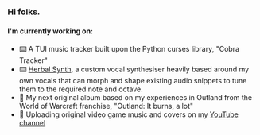 ### Hi folks.
#### I'm currently working on:
- ⌨️ A TUI music tracker built upon the Python curses library, "Cobra Tracker"
- ⌨️ [Herbal Synth](https://github.com/herbeeg/herbal-synth), a custom vocal synthesiser heavily based around my own vocals that can morph and shape existing audio snippets to tune them to the required note and octave.
- 🎹 My next original album based on my experiences in Outland from the World of Warcraft franchise, "Outland: It burns, a lot"
- 🎹 Uploading original video game music and covers on my [YouTube channel](https://www.youtube.com/user/JonponsVids10)
